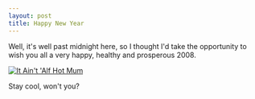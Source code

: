 ```yaml
---
layout: post
title: Happy New Year
---
```





Well, it's well past midnight here, so I thought I'd take the opportunity to
wish you all a very happy, healthy and prosperous 2008.

[![It Ain't 'Alf Hot Mum](https://farm3.static.flickr.com/2109/2151563670_24949d2930.jpg "It Ain't 'Alf Hot Mum")](https://www.flickr.com/photos/johnsyweb/2151563670/)

Stay cool, won't you?

